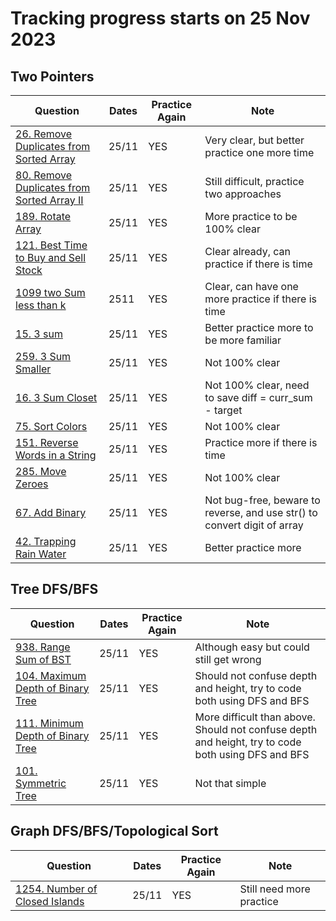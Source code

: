# Tracking progress starts on  25 Nov 2023
## Two Pointers

|Question                 | Dates           | Practice Again | Note          |
| ----------------------  |  ---------------| -------------  | ------------- | 
|[26. Remove Duplicates from Sorted Array](https://leetcode.com/problems/remove-duplicates-from-sorted-array/)  | 25/11 | YES | Very clear, but better practice one more time
|[80. Remove Duplicates from Sorted Array II](https://leetcode.com/problems/remove-duplicates-from-sorted-array-ii) | 25/11 | YES | Still difficult, practice two approaches
|[189. Rotate Array](https://leetcode.com/problems/rotate-array) | 25/11 | YES | More practice to be 100% clear
|[121. Best Time to Buy and Sell Stock](https://leetcode.com/problems/best-time-to-buy-and-sell-stock)  | 25/11 | YES | Clear already, can practice if there is time
|[1099 two Sum less than k](https://leetcode.com/problems/two-sum-less-than-k) | 2511 | YES | Clear, can have one more practice if there is time
|[15. 3 sum](https://leetcode.com/problems/3sum) | 25/11 | YES | Better practice more to be more familiar
|[259. 3 Sum Smaller](https://leetcode.com/problems/3sum-smaller)| 25/11 | YES | Not 100% clear
[16. 3 Sum Closet](https://leetcode.com/problems/3sum-closest)  | 25/11 | YES | Not 100% clear, need to save diff = curr_sum - target
|[75. Sort Colors](https://leetcode.com/problems/sort-colors)  | 25/11 | YES | Not 100% clear
|[151. Reverse Words in a String](https://leetcode.com/problems/reverse-words-in-a-string) | 25/11 | YES | Practice more if there is time
|[285. Move Zeroes](https://leetcode.com/problems/move-zeroes)  | 25/11 | YES | Not 100% clear
|[67. Add Binary](https://leetcode.com/problems/add-binary)| 25/11 | YES | Not bug-free, beware to reverse, and use str() to convert digit of array |
|[42. Trapping Rain Water](https://leetcode.com/problems/trapping-rain-water) | 25/11 | YES | Better practice more

## Tree DFS/BFS

|Question                 | Dates           | Practice Again | Note          |
| ----------------------  |  ---------------| -------------  | ------------- | 
|[938. Range Sum of BST](https://leetcode.com/problems/range-sum-of-bst)  | 25/11 | YES | Although easy but could still get wrong
|[104. Maximum Depth of Binary Tree](https://leetcode.com/problems/maximum-depth-of-binary-tree) | 25/11 | YES | Should not confuse depth and height, try to code both using DFS and BFS
|[111. Minimum Depth of Binary Tree](https://leetcode.com/problems/minimum-depth-of-binary-tree) | 25/11 | YES | More difficult than above. Should not confuse depth and height, try to code both using DFS and BFS
|[101. Symmetric Tree](https://leetcode.com/problems/symmetric-tree)  | 25/11 | YES | Not that simple

## Graph DFS/BFS/Topological Sort

|Question                 | Dates           | Practice Again | Note          |
| ----------------------  |  ---------------| -------------  | ------------- | 
[1254. Number of Closed Islands](https://leetcode.com/problems/number-of-closed-islands) | 25/11 | YES | Still need more practice 
